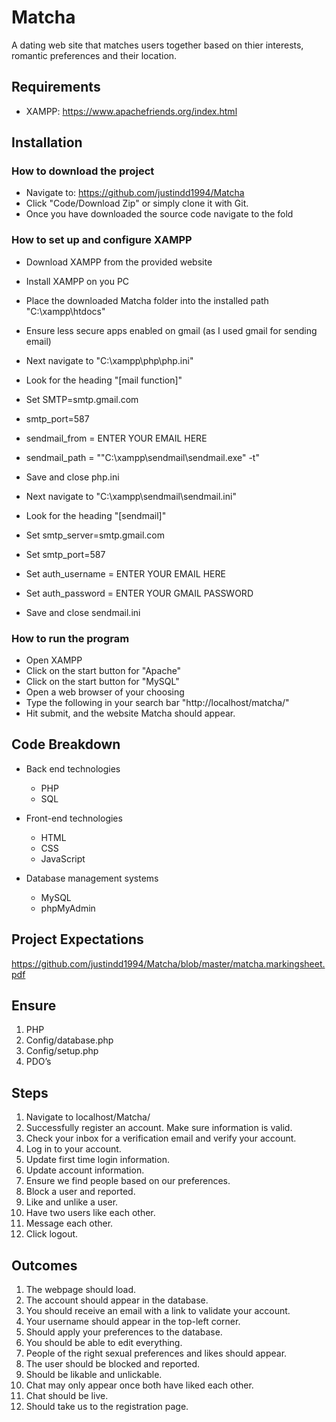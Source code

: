 # Matcha

A dating web site that matches users together based on thier interests, romantic preferences and their location.

## Requirements
- XAMPP: https://www.apachefriends.org/index.html

## Installation
### How to download the project
- Navigate to: https://github.com/justindd1994/Matcha
- Click "Code/Download Zip" or simply clone it with Git.
- Once you have downloaded the source code navigate to the fold

### How to set up and configure XAMPP
- Download XAMPP from the provided website
- Install XAMPP on you PC
- Place the downloaded Matcha folder into the installed path "C:\xampp\htdocs\"
- Ensure less secure apps enabled on gmail (as I used gmail for sending email)

- Next navigate to "C:\xampp\php\php.ini"
- Look for the heading "[mail function]"
- Set SMTP=smtp.gmail.com
- smtp_port=587
- sendmail_from = ENTER YOUR EMAIL HERE
- sendmail_path = "\"C:\xampp\sendmail\sendmail.exe\" -t"
- Save and close php.ini

- Next navigate to "C:\xampp\sendmail\sendmail.ini"
- Look for the heading "[sendmail]"
- Set smtp_server=smtp.gmail.com
- Set smtp_port=587
- Set auth_username = ENTER YOUR EMAIL HERE
- Set auth_password = ENTER YOUR GMAIL PASSWORD
- Save and close sendmail.ini

### How to run the program
- Open XAMPP
- Click on the start button for "Apache"
- Click on the start button for "MySQL"
- Open a web browser of your choosing
- Type the following in your search bar "http://localhost/matcha/"
- Hit submit, and the website Matcha should appear.

## Code Breakdown
- Back end technologies
    - PHP
    - SQL

- Front-end technologies
    - HTML
    - CSS
    - JavaScript

- Database management systems
    - MySQL
    - phpMyAdmin

## Project Expectations
https://github.com/justindd1994/Matcha/blob/master/matcha.markingsheet.pdf

## Ensure
1. PHP
2. Config/database.php
3. Config/setup.php
4. PDO’s

## Steps
1. Navigate to localhost/Matcha/
2. Successfully register an account. Make sure information is valid.
3. Check your inbox for a verification email and verify your account.
4. Log in to your account.
5. Update first time login information.
6. Update account information.
7. Ensure we find people based on our preferences.
8. Block a user and reported.
9. Like and unlike a user.
10. Have two users like each other.
11. Message each other.
12. Click logout.

## Outcomes
1. The webpage should load.
2. The account should appear in the database.
3. You should receive an email with a link to validate your account.
4. Your username should appear in the top-left corner.
5. Should apply your preferences to the database.
6. You should be able to edit everything.
7. People of the right sexual preferences and likes should appear.
8. The user should be blocked and reported.
9. Should be likable and unlickable.
10. Chat may only appear once both have liked each other.
11. Chat should be live.
12. Should take us to the registration page.
